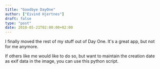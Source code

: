 ```yaml
---
title: "Goodbye DayOne"
author: ["Eivind Hjertnes"]
draft: false
type: "post"
date: 2018-05-21T02:00:00+02:00
---
```


I finally moved the rest of my stuff out of Day One. It's a great app,
but not for me anymore.

If others like me would like to do so, but want to maintain the creation
date as exif data in the image, you can use this python script.

<div class="HTML">
  <div></div>

<script src="<https://gist.github.com/hjertnes/72cb1fd362e90c423b5be225c597e971.js>"></script>

</div>
